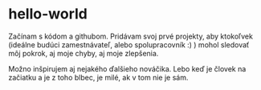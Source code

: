 # hello-world
Začínam s kódom a githubom. 
Pridávam svoj prvé projekty, aby ktokoľvek (ideálne budúci zamestnávateľ, alebo spolupracovník :) ) mohol sledovať môj pokrok, aj moje chyby, aj moje zlepšenia. 

Možno inšpirujem aj nejakého ďalšieho nováčika. Lebo keď je človek na začiatku a je z toho blbec, je milé, ak v tom nie je sám. 
